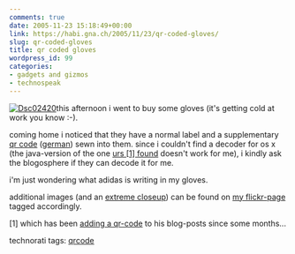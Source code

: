 ```yaml
---
comments: true
date: 2005-11-23 15:18:49+00:00
link: https://habi.gna.ch/2005/11/23/qr-coded-gloves/
slug: qr-coded-gloves
title: qr coded gloves
wordpress_id: 99
categories:
- gadgets and gizmos
- technospeak
---
```



[![Dsc02420](https://habi.gna.ch/blog/images/DSC02420-tm.jpg)](https://habi.gna.ch/blog/images/DSC02420.jpg)this afternoon i went to buy some gloves (it's getting cold at work you know :-).



coming home i noticed that they have a normal label and a supplementary [qr code](https://en.wikipedia.org/wiki/QR_Code) ([german](http://circle.ch/blog/p1773.html)) sewn into them. since i couldn't find a decoder for os x (the java-version of the one [urs [1] found](http://circle.ch/blog/p1774.html) doesn't work for me), i kindly ask the blogosphere if they can decode it for me.
  
i'm just wondering what adidas is writing in my gloves.



additional images (and an [extreme closeup](https://www.flickr.com/photos/habi/66206907/)) can be found on [my flickr-page](https://flickr.com/photos/habi/tags/qrcode/) tagged accordingly.



[1] which has been [adding a qr-code](http://circle.ch/blog/p1773.html) to his blog-posts since some months...





technorati tags: [qrcode](http://www.technorati.com/tag/qrcode)
